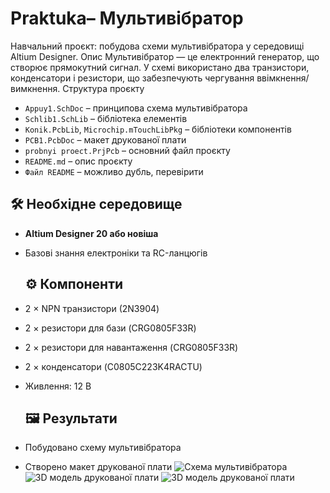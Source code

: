 # Praktuka– Мультивібратор
Навчальний проєкт: побудова схеми мультивібратора у середовищі Altium Designer.
Опис
Мультивібратор — це електронний генератор, що створює прямокутний сигнал. У схемі використано два транзистори, конденсатори і резистори, що забезпечують чергування ввімкнення/вимкнення.
Структура проєкту
- `Appuy1.SchDoc` – принципова схема мультивібратора
- `Schlib1.SchLib` – бібліотека елементів
- `Konik.PcbLib`, `Microchip.mTouchLibPkg` – бібліотеки компонентів
- `PCB1.PcbDoc` – макет друкованої плати
- `probnyi proect.PrjPcb` – основний файл проєкту
- `README.md` – опис проєкту
- `Файл README` – можливо дубль, перевірити
 ## 🛠️ Необхідне середовище
- **Altium Designer 20 або новіша**
- Базові знання електроніки та RC-ланцюгів
  ## ⚙️ Компоненти

- 2 × NPN транзистори (2N3904)
- 2 × резистори для бази (CRG0805F33R)
- 2 × резистори для навантаження (CRG0805F33R)
- 2 × конденсатори (C0805C223K4RACTU)
- Живлення: 12 В
  ## 🖼️ Результати

- Побудовано схему мультивібратора
- Створено макет друкованої плати
![Схема мультивібратора](https://github.com/user-attachments/assets/611651a5-096a-4dd4-a732-5661a0b0cc27)
![3D модель друкованої плати](https://github.com/user-attachments/assets/8f2b0d48-509a-43c0-8e6e-24e81a13f723)
![3D модель друкованої плати](https://github.com/user-attachments/assets/ab8ab2b5-a648-4913-ae89-42ed12e9746c)




  

